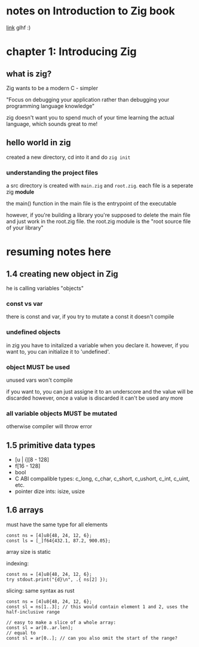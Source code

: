 # notes on Introduction to Zig book
[link](https://pedropark99.github.io/zig-book/)
glhf :)
# chapter 1: Introducing Zig
## what is zig?
Zig wants to be a modern C - simpler

"Focus on debugging your application rather than debugging your programming language knowledge"

zig doesn't want you to spend much of your time learning the actual language, which sounds great to me!
## hello world in zig
created a new directory, cd into it and do `zig init`
### understanding the project files
a src directory is created with `main.zig` and `root.zig`. each file is a seperate zig __module__

the main() function in the main file is the entrypoint of the executable

however, if you're building a library you're supposed to delete the main file and just work in the root.zig file. the root.zig module is the "root source file of your library"
# resuming notes here
## 1.4 creating new object in Zig
he is calling variables "objects"
### const vs var
there is const and var, if you try to mutate a const it doesn't compile
### undefined objects
in zig you have to initalized a variable when you declare it. however, if you want to, you can initialize it to 'undefined'.
### object MUST be used
unused vars won't compile

if you want to, you can just assigne it to an underscore and the value will be discarded
    however, once a value is discarded it can't be used any more
### all variable objects MUST be mutated
otherwise compiler will throw error
## 1.5 primitive data types
- [u | i][8 - 128]
- f[16 - 128]
- bool
- C ABI compalible types: c_long, c_char, c_short, c_ushort, c_int, c_uint, etc.
- pointer dize ints: isize, usize
## 1.6 arrays
must have the same type for all elements

```zig
const ns = [4]u8{48, 24, 12, 6};
const ls = [_]f64{432.1, 87.2, 900.05};
```

array size is static

indexing:
```zig
const ns = [4]u8{48, 24, 12, 6};
try stdout.print("{d}\n", .{ ns[2] });
```

slicing: same syntax as rust
```zig
const ns = [4]u8{48, 24, 12, 6};
const sl = ns[1..3]; // this would contain element 1 and 2, uses the half-inclusive range

// easy to make a slice of a whole array:
const sl = ar[0..ar.len];
// equal to
const sl = ar[0..]; // can you also omit the start of the range?


```
